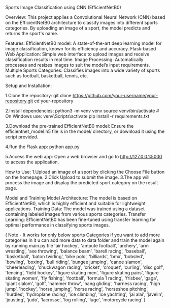
Sports Image Classification using CNN (EfficientNetB0)

Overview:
This project applies a Convolutional Neural Network (CNN) based on the EfficientNetB0 architecture to classify images into different sports categories. By uploading an image of a sport, the model predicts and returns the sport's name.

Features:
EfficientNetB0 model: A state-of-the-art deep learning model for image classification, known for its efficiency and accuracy.
Flask-based Web Application: Simple web interface to upload images and receive classification results in real time.
Image Processing: Automatically processes and resizes images to suit the model’s input requirements.
Multiple Sports Categories: Classifies images into a wide variety of sports such as football, basketball, tennis, etc.

Setup and Installation:

1.Clone the repository:
 git clone https://github.com/your-username/your-repository.git
 cd your-repository

2.Install dependencies:
 python3 -m venv venv
 source venv/bin/activate  # On Windows use: venv\Scripts\activate
 pip install -r requirements.txt

3.Download the pre-trained EfficientNetB0 model:
 Ensure the efficientnet_model.h5 file is in the model/ directory, or download it using the script provided.

4.Run the Flask app:
 python app.py

5.Access the web app:
Open a web browser and go to http://127.0.0.1:5000 to access the application.

How to Use:
1.Upload an image of a sport by clicking the Choose File button on the homepage.
2.Click Upload to submit the image.
3.The app will process the image and display the predicted sport category on the result page.

Model and Training
 Model Architecture: The model is based on EfficientNetB0, which is highly efficient and suitable for lightweight applications.
 Training Data: The model was trained using a dataset containing labeled images from various sports categories.
 Transfer Learning: EfficientNetB0 has been fine-tuned using transfer learning for optimal performance in classifying sports images.

( Note - It works for only below sports Categories if you want to add more categories in it u can add more data to data folder and train the model again by running main.py file
 'air hockey', 'ampute football', 'archery', 'arm wrestling', 'axe throwing', 'balance beam', 'barell racing', 'baseball', 'basketball', 'baton twirling',
 'bike polo', 'billiards', 'bmx', 'bobsled', 'bowling', 'boxing', 'bull riding', 'bungee jumping', 'canoe slamon', 'cheerleading', 'chuckwagon racing',
 'cricket', 'croquet', 'curling', 'disc golf', 'fencing', 'field hockey', 'figure skating men', 'figure skating pairs', 'figure skating women', 'fly fishing',
 'football', 'formula 1 racing', 'frisbee', 'gaga', 'giant slalom', 'golf', 'hammer throw', 'hang gliding', 'harness racing', 'high jump', 'hockey', 'horse jumping',
 'horse racing', 'horseshoe pitching', 'hurdles', 'hydroplane racing', 'ice climbing', 'ice yachting', 'jai alai', 'javelin', 'jousting', 'judo', 'lacrosse',
 'log rolling', 'luge', 'motorcycle racing' ) 
